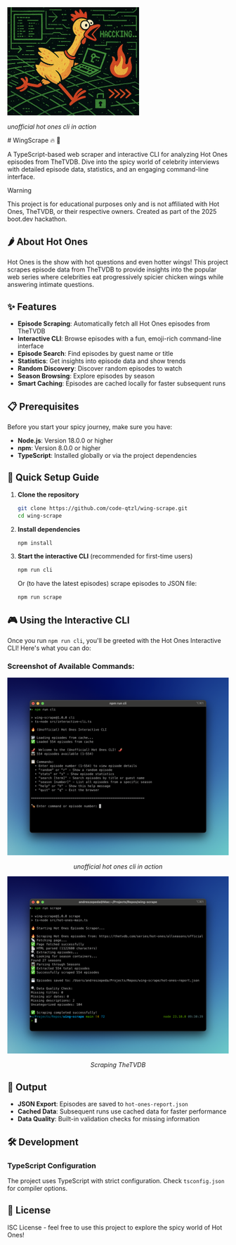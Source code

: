 <div align="left">
  <img src="images/hot-chicken.png" alt="terminal hot ones cli" width="300"/>
  <p><em>unofficial hot ones cli in action</em></p>
</div>
# WingScrape 🔥 🐔

A TypeScript-based web scraper and interactive CLI for analyzing Hot Ones episodes from TheTVDB. Dive into the spicy world of celebrity interviews with detailed episode data, statistics, and an engaging command-line interface.

> [!WARNING]
> This project is for educational purposes only and is not affiliated with Hot Ones, TheTVDB, or their respective owners. Created as part of the 2025 boot.dev hackathon.

## 🌶️ About Hot Ones

Hot Ones is the show with hot questions and even hotter wings! This project scrapes episode data from TheTVDB to provide insights into the popular web series where celebrities eat progressively spicier chicken wings while answering intimate questions.

## ✨ Features

- **Episode Scraping**: Automatically fetch all Hot Ones episodes from TheTVDB
- **Interactive CLI**: Browse episodes with a fun, emoji-rich command-line interface
- **Episode Search**: Find episodes by guest name or title
- **Statistics**: Get insights into episode data and show trends
- **Random Discovery**: Discover random episodes to watch
- **Season Browsing**: Explore episodes by season
- **Smart Caching**: Episodes are cached locally for faster subsequent runs

## 📋 Prerequisites

Before you start your spicy journey, make sure you have:

- **Node.js**: Version 18.0.0 or higher
- **npm**: Version 8.0.0 or higher
- **TypeScript**: Installed globally or via the project dependencies

## 🚀 Quick Setup Guide

1. **Clone the repository**
   ```bash
   git clone https://github.com/code-qtzl/wing-scrape.git
   cd wing-scrape
   ```

2. **Install dependencies**
   ```bash
   npm install
   ```

3. **Start the interactive CLI** (recommended for first-time users)
   ```bash
   npm run cli
   ```
   
   Or (to have the latest episodes) scrape episodes to JSON file:
   ```bash
   npm run scrape
   ```

## 🎮 Using the Interactive CLI

Once you run `npm run cli`, you'll be greeted with the Hot Ones Interactive CLI! Here's what you can do:

### Screenshot of Available Commands:

<div align="center">
  <img src="images/terminal-cli.png" alt="terminal hot ones cli" width="600"/>
  <p><em>unofficial hot ones cli in action</em></p>
</div>

<div align="center">
  <img src="images/terminal-scrape.png" alt="scraping TheTVDB" width="600"/>
  <p><em>Scraping TheTVDB</em></p>
</div>

## 📁 Output

- **JSON Export**: Episodes are saved to `hot-ones-report.json`
- **Cached Data**: Subsequent runs use cached data for faster performance
- **Data Quality**: Built-in validation checks for missing information

## 🛠️ Development

### TypeScript Configuration
The project uses TypeScript with strict configuration. Check `tsconfig.json` for compiler options.

## 📄 License

ISC License - feel free to use this project to explore the spicy world of Hot Ones!